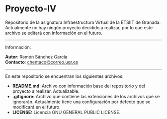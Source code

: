 # Proyecto-IV
Repositorio de la asignatura Infraestructura Virtual de la ETSIIT de Granada. Actualmente no hay ningún proyecto decidido a realizar, por lo que este archivo se editará con información en el futuro. 
  
-------------------------------- 

Información:  

**Autor**: Ramón Sánchez García  
**Contacto**: chentaco@correo.ugr.es  


  
--------------------------------

En este repositorio se encuentran los siguientes archivos:  
* **README.md**: Archivo con información base del repositorio y del proyecto a realizar. Actualizable.  
* **.gitignore:** Archivo que contiene las extensiones de los archivos que se ignorarán. Actualmente tiene una configuración por defecto que se modificará en el futuro.  
* **LICENSE:** Licencia GNU GENERAL PUBLIC LICENSE.
